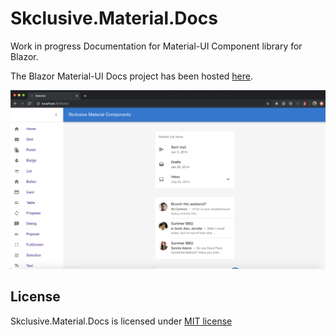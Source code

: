 Skclusive.Material.Docs
=============================

Work in progress Documentation for Material-UI Component library for Blazor.

The Blazor Material-UI Docs project has been hosted [here](https://skclusive.github.io/Skclusive.Material.Docs/).

![Blazor Material Docs](images/hosted-docs.png)

## License

Skclusive.Material.Docs is licensed under [MIT license](http://www.opensource.org/licenses/mit-license.php)
